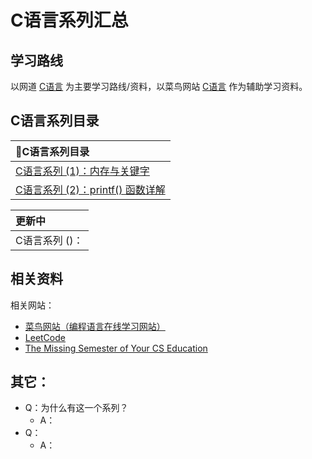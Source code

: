 # C语言系列汇总

## 学习路线

以网道 [C语言](https://wangdoc.com/clang/) 为主要学习路线/资料，以菜鸟网站 [C语言](https://www.runoob.com/cprogramming/c-tutorial.html) 作为辅助学习资料。

## C语言系列目录

<div class='center'>

| 📕C语言系列目录                                                               |
| :--------------------------------------------------------------------------- |
| [C语言系列 (1)：内存与关键字](Blogs\C\C语言系列%20(1)：内存与关键字.md)      |
| [C语言系列 (2)：printf() 函数详解](Blogs\C\C语言系列%20(1)：内存与关键字.md) |

</div>

<div class='center'>

| 更新中         |
| :------------- |
| C语言系列 ()： |

</div>


## 相关资料


相关网站：

- [菜鸟网站（编程语言在线学习网站）](https://www.runoob.com/)
- [LeetCode](https://leetcode.cn/)	
- [The Missing Semester of Your CS Education](https://missing.csail.mit.edu/)


## 其它：
- Q：为什么有这一个系列？
	- A：
- Q：	
	- A：














